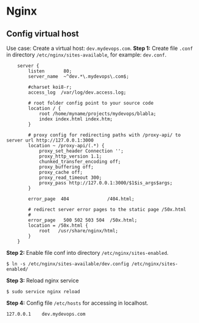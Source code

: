 Nginx
===

## Config virtual host
Use case: Create a virtual host: `dev.mydevops.com`.
**Step 1:** Create file `.conf` in directory `/etc/nginx/sites-available`, for example: `dev.conf`.
```
	server {
	    listen       80;
	    server_name  ~^dev.*\.mydevops\.com$;

	    #charset koi8-r;
	    access_log  /var/log/dev.access.log;
		
		# root folder config point to your source code
	    location / {
	        root /home/myname/projects/mydevops/blabla;
	        index index.html index.htm;
	    }

	    # proxy config for redirecting paths with /proxy-api/ to server url http://127.0.0.1:3000
	    location ~ /proxy-api/(.*) {
	        proxy_set_header Connection '';
	        proxy_http_version 1.1;
	        chunked_transfer_encoding off;
	        proxy_buffering off;
	        proxy_cache off;
	        proxy_read_timeout 300;
	        proxy_pass http://127.0.0.1:3000/$1$is_args$args;
	    }

	    error_page  404              /404.html;

	    # redirect server error pages to the static page /50x.html
	    #
	    error_page   500 502 503 504  /50x.html;
	    location = /50x.html {
	        root   /usr/share/nginx/html;
	    }
	}
```
**Step 2:** Enable file conf into directory `/etc/nginx/sites-enabled`.

```
$ ln -s /etc/nginx/sites-available/dev.config /etc/nginx/sites-enabled/
```

**Step 3:** Reload nginx service

```
$ sudo service nginx reload
```

**Step 4:** Config file `/etc/hosts` for accessing in localhost.

```
127.0.0.1    dev.mydevops.com
```